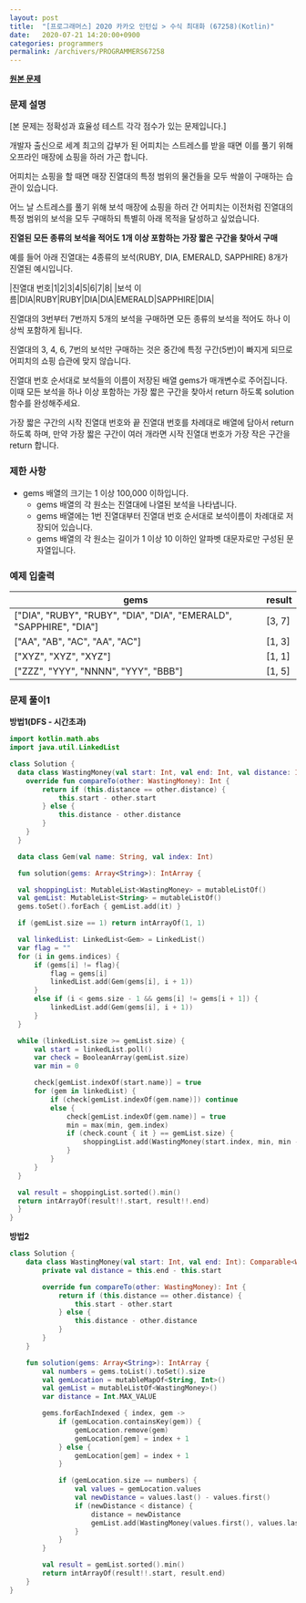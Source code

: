 ```yaml
---
layout: post
title:  "[프로그래머스] 2020 카카오 인턴십 > 수식 최대화 (67258)(Kotlin)"
date:   2020-07-21 14:20:00+0900
categories: programmers
permalink: /archivers/PROGRAMMERS67258
---
```


**[원본 문제](https://programmers.co.kr/learn/courses/30/lessons/67258)**

### 문제 설명

[본 문제는 정확성과 효율성 테스트 각각 점수가 있는 문제입니다.]

개발자 출신으로 세계 최고의 갑부가 된 어피치는 스트레스를 받을 때면 이를 풀기 위해 오프라인 매장에 쇼핑을 하러 가곤 합니다.

어피치는 쇼핑을 할 때면 매장 진열대의 특정 범위의 물건들을 모두 싹쓸이 구매하는 습관이 있습니다.

어느 날 스트레스를 풀기 위해 보석 매장에 쇼핑을 하러 간 어피치는 이전처럼 진열대의 특정 범위의 보석을 모두 구매하되 특별히 아래 목적을 달성하고 싶었습니다.

  **진열된 모든 종류의 보석을 적어도 1개 이상 포함하는 가장 짧은 구간을 찾아서 구매**

예를 들어 아래 진열대는 4종류의 보석(RUBY, DIA, EMERALD, SAPPHIRE) 8개가 진열된 예시입니다.

|진열대 번호|1|2|3|4|5|6|7|8|
|보석 이름|DIA|RUBY|RUBY|DIA|DIA|EMERALD|SAPPHIRE|DIA|

진열대의 3번부터 7번까지 5개의 보석을 구매하면 모든 종류의 보석을 적어도 하나 이상씩 포함하게 됩니다.

진열대의 3, 4, 6, 7번의 보석만 구매하는 것은 중간에 특정 구간(5번)이 빠지게 되므로 어피치의 쇼핑 습관에 맞지 않습니다.

진열대 번호 순서대로 보석들의 이름이 저장된 배열 gems가 매개변수로 주어집니다. 이때 모든 보석을 하나 이상 포함하는 가장 짧은 구간을 찾아서 return 하도록 solution 함수를 완성해주세요.

가장 짧은 구간의 시작 진열대 번호와 끝 진열대 번호를 차례대로 배열에 담아서 return 하도록 하며, 만약 가장 짧은 구간이 여러 개라면 시작 진열대 번호가 가장 작은 구간을 return 합니다.

### 제한 사항

  * gems 배열의 크기는 1 이상 100,000 이하입니다.
    + gems 배열의 각 원소는 진열대에 나열된 보석을 나타냅니다.
    + gems 배열에는 1번 진열대부터 진열대 번호 순서대로 보석이름이 차례대로 저장되어 있습니다.
    + gems 배열의 각 원소는 길이가 1 이상 10 이하인 알파벳 대문자로만 구성된 문자열입니다.

### 예제 입출력

|gems|result|
|-|-|
|["DIA", "RUBY", "RUBY", "DIA", "DIA", "EMERALD", "SAPPHIRE", "DIA"]|[3, 7]|
|["AA", "AB", "AC", "AA", "AC"]|[1, 3]|
|["XYZ", "XYZ", "XYZ"]|[1, 1]|
|["ZZZ", "YYY", "NNNN", "YYY", "BBB"]|[1, 5]|

### 문제 풀이1

**방법1(DFS - 시간초과)**
```kotlin
import kotlin.math.abs
import java.util.LinkedList

class Solution {
  data class WastingMoney(val start: Int, val end: Int, val distance: Int): Comparable<WastingMoney> {
    override fun compareTo(other: WastingMoney): Int {
        return if (this.distance == other.distance) {
            this.start - other.start
        } else {
            this.distance - other.distance
        }
    }
  }

  data class Gem(val name: String, val index: Int)

  fun solution(gems: Array<String>): IntArray {

  val shoppingList: MutableList<WastingMoney> = mutableListOf()
  val gemList: MutableList<String> = mutableListOf()
  gems.toSet().forEach { gemList.add(it) }

  if (gemList.size == 1) return intArrayOf(1, 1)

  val linkedList: LinkedList<Gem> = LinkedList()
  var flag = ""
  for (i in gems.indices) {
      if (gems[i] != flag){
          flag = gems[i]
          linkedList.add(Gem(gems[i], i + 1))
      }
      else if (i < gems.size - 1 && gems[i] != gems[i + 1]) {
          linkedList.add(Gem(gems[i], i + 1))
      }
  }

  while (linkedList.size >= gemList.size) {
      val start = linkedList.poll()
      var check = BooleanArray(gemList.size)
      var min = 0

      check[gemList.indexOf(start.name)] = true
      for (gem in linkedList) {
          if (check[gemList.indexOf(gem.name)]) continue
          else {
              check[gemList.indexOf(gem.name)] = true
              min = max(min, gem.index)
              if (check.count { it } == gemList.size) {
                  shoppingList.add(WastingMoney(start.index, min, min - start.index))
              }
          }
      }
  }

  val result = shoppingList.sorted().min()
  return intArrayOf(result!!.start, result!!.end)
  }
}
```

**방법2**
```kotlin
class Solution {
    data class WastingMoney(val start: Int, val end: Int): Comparable<WastingMoney> {
        private val distance = this.end - this.start

        override fun compareTo(other: WastingMoney): Int {
            return if (this.distance == other.distance) {
                this.start - other.start
            } else {
                this.distance - other.distance
            }
        }
    }

    fun solution(gems: Array<String>): IntArray {
        val numbers = gems.toList().toSet().size
        val gemLocation = mutableMapOf<String, Int>()
        val gemList = mutableListOf<WastingMoney>()
        var distance = Int.MAX_VALUE

        gems.forEachIndexed { index, gem ->
            if (gemLocation.containsKey(gem)) {
                gemLocation.remove(gem)
                gemLocation[gem] = index + 1
            } else {
                gemLocation[gem] = index + 1
            }

            if (gemLocation.size == numbers) {
                val values = gemLocation.values
                val newDistance = values.last() - values.first()
                if (newDistance < distance) {
                    distance = newDistance
                    gemList.add(WastingMoney(values.first(), values.last()))
                }
            }
        }

        val result = gemList.sorted().min()
        return intArrayOf(result!!.start, result.end)
    }
}
```
